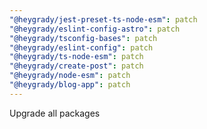 ```yaml
---
"@heygrady/jest-preset-ts-node-esm": patch
"@heygrady/eslint-config-astro": patch
"@heygrady/tsconfig-bases": patch
"@heygrady/eslint-config": patch
"@heygrady/ts-node-esm": patch
"@heygrady/create-post": patch
"@heygrady/node-esm": patch
"@heygrady/blog-app": patch
---
```


Upgrade all packages

